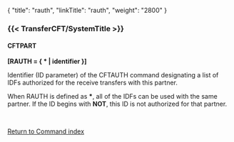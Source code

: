{
    "title": "rauth",
    "linkTitle": "rauth",
    "weight": "2800"
}<span id="rauth"></span>

### {{< TransferCFT/SystemTitle  >}}

#### CFTPART

****[RAUTH = { \* &#124; identifier }]****

Identifier (ID parameter) of the CFTAUTH command designating a list
of IDFs authorized for the receive transfers with this partner.

When RAUTH is defined as ****\*****,
all of the IDFs can be used with the same partner. If the ID begins with
****NOT****,
this ID is not authorized for that partner.

 

[Return to Command index](../../)
